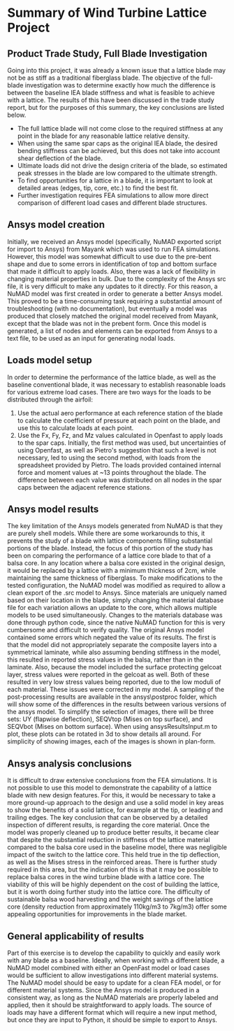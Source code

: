 # Summary of Wind Turbine Lattice Project
## Product Trade Study, Full Blade Investigation
Going into this project, it was already a known issue that a lattice blade may not be as stiff as a traditional fiberglass blade. The objective of the full-blade investigation was to determine exactly how much the difference is between the baseline IEA blade stiffness and what is feasible to achieve with a lattice. The results of this have been discussed in the trade study report, but for the purposes of this summary, the key conclusions are listed below.
- The full lattice blade will not come close to the required stiffness at any point in the blade for any reasonable lattice relative density.
- When using the same spar caps as the original IEA blade, the desired bending stiffness can be achieved, but this does not take into account shear deflection of the blade.
- Ultimate loads did not drive the design criteria of the blade, so estimated peak stresses in the blade are low compared to the ultimate strength.
- To find opportunities for a lattice in a blade, it is important to look at detailed areas (edges, tip, core, etc.) to find the best fit.
- Further investigation requires FEA simulations to allow more direct comparison of different load cases and different blade structures.
## Ansys model creation
Initially, we received an Ansys model (specifically, NuMAD exported script for import to Ansys) from Mayank which was used to run FEA simulations. However, this model was somewhat difficult to use due to the pre-bent shape and due to some errors in identification of top and bottom surface that made it difficult to apply loads. Also, there was a lack of flexibility in changing material properties in bulk. Due to the complexity of the Ansys src file, it is very difficult to make any updates to it directly.
For this reason, a NuMAD model was first created in order to generate a better Ansys model. This proved to be a time-consuming task requiring a substantial amount of troubleshooting (with no documentation), but eventually a model was produced that closely matched the original model received from Mayank, except that the blade was not in the prebent form.
Once this model is generated, a list of nodes and elements can be exported from Ansys to a text file, to be used as an input for generating nodal loads.
## Loads model setup
In order to determine the performance of the lattice blade, as well as the baseline conventional blade, it was necessary to establish reasonable loads for various extreme load cases. There are two ways for the loads to be distributed through the airfoil:
1. Use the actual aero performance at each reference station of the blade to calculate the coefficient of pressure at each point on the blade, and use this to calculate loads at each point.
2. Use the Fx, Fy, Fz, and Mz values calculated in Openfast to apply loads to the spar caps.
Initially, the first method was used, but uncertainties of using Openfast, as well as Pietro's suggestion that such a level is not necessary, led to using the second method, with loads from the spreadsheet provided by Pietro. The loads provided contained internal force and moment values at ~13 points throughout the blade. The difference between each value was distributed on all nodes in the spar caps between the adjacent reference stations.
## Ansys model results
The key limitation of the Ansys models generated from NuMAD is that they are purely shell models. While there are some workarounds to this, it prevents the study of a blade with lattice components filling substantial portions of the blade. Instead, the focus of this portion of the study has been on comparing the performance of a lattice core blade to that of a balsa core. In any location where a balsa core existed in the original design, it would be replaced by a lattice with a minimum thickness of 2cm, while maintaining the same thickness of fiberglass.
To make modifications to the tested configuration, the NuMAD model was modified as required to allow a clean export of the .src model to Ansys. Since materials are uniquely named based on their location in the blade, simply changing the material database file for each variation allows an update to the core, which allows multiple models to be used simultaneously. Changes to the materials database was done through python code, since the native NuMAD function for this is very cumbersome and difficult to verify quality.
The original Ansys model contained some errors which negated the value of its results. The first is that the model did not appropriately separate the composite layers into a symmetrical laminate, while also assuming bending stiffness in the model, this resulted in reported stress values in the balsa, rather than in the laminate. Also, because the model included the surface protecting gelcoat layer, stress values were reported in the gelcoat as well. Both of these resulted in very low stress values being reported, due to the low moduli of each material. These issues were corrected in my model.
A sampling of the post-processing results are available in the ansys\postproc folder, which will show some of the differences in the results between various versions of the ansys model. To simplify the selection of images, there will be three sets: UY (flapwise deflection), SEQVtop (Mises on top surface), and SEQVbot (Mises on bottom surface). When using ansysResultsInput.m to plot, these plots can be rotated in 3d to show details all around. For simplicity of showing images, each of the images is shown in plan-form.
## Ansys analysis conclusions
It is difficult to draw extensive conclusions from the FEA simulations. It is not possible to use this model to demonstrate the capability of a lattice blade with new design features. For this, it would be necessary to take a more ground-up approach to the design and use a solid model in key areas to show the benefits of a solid lattice, for example at the tip, or leading and trailing edges.
The key conclusion that can be observed by a detailed inspection of different results, is regarding the core material. Once the model was properly cleaned up to produce better results, it became clear that despite the substantial reduction in stiffness of the lattice material compared to the balsa core used in the baseline model, there was negligible impact of the switch to the lattice core. This held true in the tip deflection, as well as the Mises stress in the reinforced areas. There is further study required in this area, but the indication of this is that it may be possible to replace balsa cores in the wind turbine blade with a lattice core. The viability of this will be highly dependent on the cost of building the lattice, but it is worth doing further study into the lattice core. The difficulty of sustainable balsa wood harvesting and the weight savings of the lattice core (density reduction from approximately 110kg/m3 to 7kg/m3) offer some appealing opportunities for improvements in the blade market.
## General applicability of results
Part of this exercise is to develop the capability to quickly and easily work with any blade as a baseline. Ideally, when working with a different blade, a NuMAD model combined with either an OpenFast model or load cases would be sufficient to allow investigations into different material systems. The NuMAD model should be easy to update for a clean FEA model, or for different material systems. Since the Ansys model is produced in a consistent way, as long as the NuMAD materials are properly labeled and applied, then it should be straightforward to apply loads. The source of loads may have a different format which will require a new input method, but once they are input to Python, it should be simple to export to Ansys.
